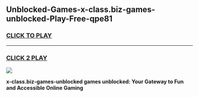 
## Unblocked-Games-x-class.biz-games-unblocked-Play-Free-qpe81
<h3>
<a href="https://premium76.site?title=x-class.biz-games-unblocked&ref=15A">CLICK TO PLAY</a></h3>
<hr>

<h3>
<a href="https://premium76.site?title=x-class.biz-games-unblocked&ref=15A">CLICK 2 PLAY</a>
  
</h3>

<a href="https://premium76.site?title=x-class.biz-games-unblocked&ref=15A"><img src="https://clearcache.store/games.png"></a>


**x-class.biz-games-unblocked games unblocked: Your Gateway to Fun and Accessible Online Gaming**
